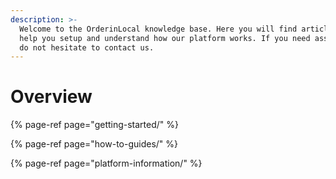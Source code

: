 ```yaml
---
description: >-
  Welcome to the OrderinLocal knowledge base. Here you will find articles to
  help you setup and understand how our platform works. If you need assistance,
  do not hesitate to contact us.
---
```


# Overview

{% page-ref page="getting-started/" %}

{% page-ref page="how-to-guides/" %}

{% page-ref page="platform-information/" %}



